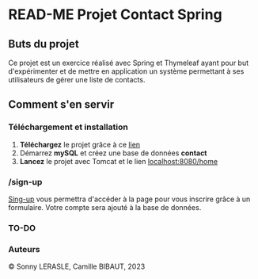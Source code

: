 # READ-ME Projet Contact Spring

## Buts du projet

Ce projet est un exercice réalisé avec Spring et Thymeleaf ayant pour but d'expérimenter et de mettre en application 
un système permettant à ses utilisateurs de gérer une liste de contacts.

## Comment s'en servir

### Téléchargement et installation

1. **Téléchargez** le projet grâce à ce [lien](https://github.com/Jat15/contact-spring.git)
1. Démarrez **mySQL** et créez une base de données **contact**
1. **Lancez** le projet avec Tomcat et le lien [localhost:8080/home](localhost:8080/home)

### /sign-up

[Sing-up](localhost:8080/sign-up) vous permettra d'accéder à la page pour vous inscrire grâce à un formulaire. Votre compte sera ajouté à la base de données.

### TO-DO

### Auteurs

© Sonny LERASLE, Camille BIBAUT, 2023
